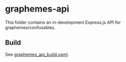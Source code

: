 # graphemes-api

This folder contains an in-development Express.js API for graphemes/confusables.

## Build

See [graphemes_api_build.yaml](../.github/workflows/graphemes_api_build.yaml).
